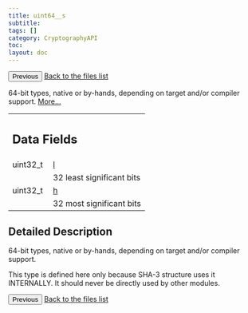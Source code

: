 ```yaml
---
title: uint64__s
subtitle:
tags: []
category: CryptographyAPI
toc:
layout: doc
---
```


<button class="uk-button uk-button-default uk-button-small uk-margin-medium-top" onclick="history.back()">Previous</button>
<a class="uk-button uk-button-default uk-button-small uk-margin-medium-top crypto-button" href="../../crypto-api/files">Back to the files list</a>


<p>64-bit types, native or by-hands, depending on target and/or compiler support.  
 <a href="../uint64__s#details">More...</a></p>
<table class="memberdecls">
<tr class="heading"><td colspan="4"><h2 class="groupheader"><a name="pub-attribs"></a>
Data Fields</h2></td></tr>
<tr class="memitem:a1b064e2f6a6eae2b71e0444d64736a36"><td class="memItemLeft" align="right" valign="top"><a id="a1b064e2f6a6eae2b71e0444d64736a36"></a>
uint32_t&#160;</td><td colspan="3" class="memItemRight" valign="bottom"><a class="el" href="../uint64__s#a1b064e2f6a6eae2b71e0444d64736a36">l</a></td></tr>
<tr class="memdesc:a1b064e2f6a6eae2b71e0444d64736a36"><td class="mdescLeft">&#160;</td><td colspan="3" class="mdescRight">32 least significant bits <br /></td></tr>
<tr class="memitem:a50d0f0f0767450a76d736d60766c9999"><td class="memItemLeft" align="right" valign="top"><a id="a50d0f0f0767450a76d736d60766c9999"></a>
uint32_t&#160;</td><td colspan="3" class="memItemRight" valign="bottom"><a class="el" href="../uint64__s#a50d0f0f0767450a76d736d60766c9999">h</a></td></tr>
<tr class="memdesc:a50d0f0f0767450a76d736d60766c9999"><td class="mdescLeft">&#160;</td><td colspan="3" class="mdescRight">32 most significant bits <br /></td></tr>
</table>
<a name="details" id="details"></a>

## Detailed Description

<div class="textblock"><p>64-bit types, native or by-hands, depending on target and/or compiler support. </p>
<p>This type is defined here only because SHA-3 structure uses it INTERNALLY. It should never be directly used by other modules. </p>
<button class="uk-button uk-button-default uk-button-small uk-margin-medium-top" onclick="history.back()">Previous</button>
<a class="uk-button uk-button-default uk-button-small uk-margin-medium-top crypto-button" href="../../crypto-api/files">Back to the files list</a>

